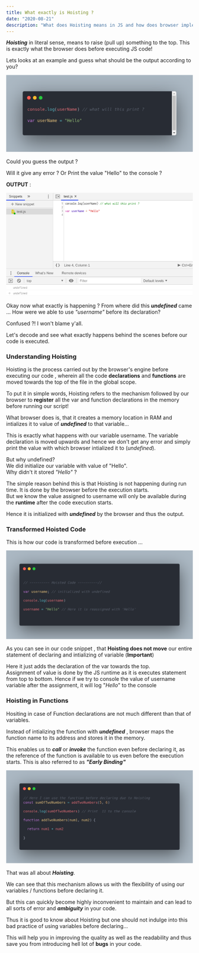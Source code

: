 ```yaml
---
title: What exactly is Hoisting ?
date: "2020-08-21"
description: "What does Hoisting means in JS and how does browser implements it ..."
---
```


**_Hoisting_** in literal sense, means to raise (pull up) something to the top.
This is exactly what the browser does before executing JS code!

Lets looks at an example and guess what should be the output according to you?

![example-snippet-1](./example-1.png)

Could you guess the output ?

Will it give any error ?
Or Print the value "Hello" to the console ?

**OUTPUT** :

![Output](./output-1.png)

Okay now what exactly is happening ?
From where did this **_undefined_** came ...
How were we able to use _"username"_ before its declaration?

Confused ?! I won't blame y'all.

Let's decode and see what exactly happens behind the scenes before our code is executed.

### Understanding Hoisting

Hoisting is the process carried out by the browser's engine before executing our code , wherein all the code **declarations** and **functions** are moved towards the top of the file in the global scope.

To put it in simple words, Hoisting refers to the mechanism followed by our browser to **register** all the var and function declarations in the memory before running our script!

What browser does is, that it creates a memory location in RAM and intializes it to value of **_undefined_** to that variable...

This is exactly what happens with our variable username.
The variable declaration is moved upwards and hence we don't get any error and simply print the value with which browser intialized it to (_undefined_).

But why undefined?  
We did initialize our variable with value of "Hello".  
Why didn't it stored _"Hello"_ ?

The simple reason behind this is that Hoisting is not happening during run time.
It is done by the browser before the execution starts.  
But we know the value assigned to username will only be available during the **runtime** after the code execution starts.

Hence it is initialized with **_undefined_** by the browser and thus the output.

### Transformed Hoisted Code

This is how our code is transformed before execution ...

![hoisted-code](./hoisted.png)

As you can see in our code snippet , that **Hoisting does not move** our entire statement of declaring and intializing of variable (**Important**)

Here it just adds the declaration of the var towards the top.  
Assignment of value is done by the JS runtime as it is executes statement from top to bottom.
Hence if we try to console the value of username variable after the assignment, it will log "_Hello_" to the console

### Hoisting in Functions

Hositing in case of Function declarations are not much different than that of variables.

Instead of intializing the function with **_undefined_** , browser maps the function name to its address and stores it in the memory.

This enables us to **_call_** or **_invoke_** the function even before declaring it, as the reference of the function is available to us even before the execution starts.
This is also referred to as **_"Early Binding"_**

![function-binding](./function.png)

That was all about **_Hoisting_**.

We can see that this mechanism allows us with the flexibility of using our variables / functions before declaring it.

But this can quickly become highly inconvenient to maintain and can lead to all sorts of error and **_ambiguity_** in your code.

Thus it is good to know about Hoisting but one should not indulge into this bad practice of using variables before declaring...

This will help you in improving the quality as well as the readability and thus save you from introducing hell lot of **bugs** in your code.
